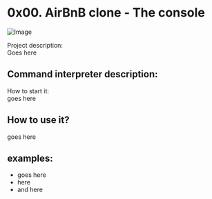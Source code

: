 # 0x00. AirBnB clone - The console
![Image](https://i.imgur.com/9vI2cVB.png)  

Project description:  
Goes here


## Command interpreter description:  
How to start it:  
goes here


## How to use it?  
goes here


## examples:
- goes here
- here
- and here

